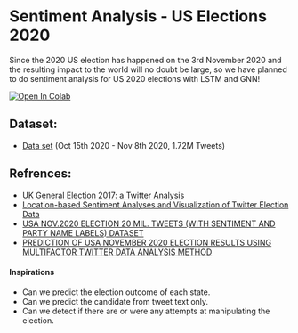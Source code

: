 # Sentiment Analysis - US Elections 2020

Since the 2020 US election has happened on the 3rd November 2020 and the resulting impact to the world will no doubt be large, so we have planned to do sentiment analysis for US 2020 elections with LSTM and GNN! 

[![Open In Colab](https://colab.research.google.com/assets/colab-badge.svg)](https://colab.research.google.com/github/sydney-machine-learning/sentimentanalysis-USelections/blob/main/main.ipynb)

## Dataset:
- [Data set](https://drive.google.com/drive/folders/1LnNvtOUWsfOwG8-tqAWaGvle3mcP52KR?usp=sharing) (Oct 15th 2020 - Nov 8th 2020, 1.72M Tweets)

## Refrences:
- [UK General Election 2017: a Twitter Analysis](https://arxiv.org/abs/1706.02271)
- [Location-based Sentiment Analyses and Visualization of Twitter Election Data](https://dl.acm.org/doi/fullHtml/10.1145/3339909)
- [USA NOV.2020 ELECTION 20 MIL. TWEETS (WITH SENTIMENT AND PARTY NAME LABELS) DATASET](https://ieee-dataport.org/open-access/usa-nov2020-election-20-mil-tweets-sentiment-and-party-name-labels-dataset#files)
- [PREDICTION OF USA NOVEMBER 2020 ELECTION RESULTS USING MULTIFACTOR TWITTER DATA ANALYSIS METHOD](https://arxiv.org/ftp/arxiv/papers/2010/2010.15938.pdf)

#### Inspirations

- Can we predict the election outcome of each state.
- Can we predict the candidate from tweet text only.
- Can we detect if there are or were any attempts at manipulating the election.
